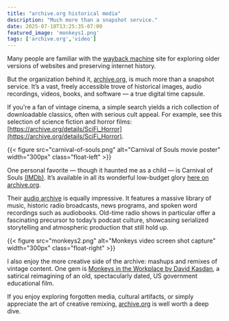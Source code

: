 ```yaml
---
title: "archive.org historical media"
description: "Much more than a snapshot service."
date: 2025-07-10T13:25:35-07:00
featured_image: 'monkeys1.png'
tags: ['archive.org','video']
---
```


Many people are familiar with the [wayback machine](https://web.archive.org/) site for exploring older versions of websites and preserving internet history.

But the organization behind it, [archive.org](https://archive.org/about/), is much more than a snapshot service. It’s a vast, freely accessible trove of historical images, audio recordings, videos, books, and software — a true digital time capsule.

If you're a fan of vintage cinema, a simple search yields a rich collection of downloadable classics, often with serious cult appeal. For example, see this selection of science fiction and horror films: [https://archive.org/details/SciFi_Horror](https://archive.org/details/SciFi_Horror).

{{< figure src="carnival-of-souls.png" alt="Carnival of Souls movie poster" width="300px" class="float-left" >}}

One personal favorite — though it haunted me as a child — is Carnival of Souls [(IMDb)](https://www.imdb.com/title/tt0055830/). It’s available in all its wonderful low-budget glory [here on archive.org](https://archive.org/details/CarnivalofSouls).

Their [audio archive](https://archive.org/details/audio) is equally impressive. It features a massive library of music, historic radio broadcasts, news programs, and spoken word recordings such as audiobooks. Old-time radio shows in particular offer a fascinating precursor to today’s podcast culture, showcasing serialized storytelling and atmospheric production that still hold up.

{{< figure src="monkeys2.png" alt="Monkeys video screen shot capture" width="300px" class="float-right" >}}

I also enjoy the more creative side of the archive: mashups and remixes of vintage content. One gem is [Monkeys in the Workplace by David Kasdan](https://archive.org/details/MonkeysInTheWorkplace), a satirical reimagining of an old, spectacularly dated, US government educational film.

If you enjoy exploring forgotten media, cultural artifacts, or simply appreciate the art of creative remixing, [archive.org](https://archive.org) is well worth a deep dive.
